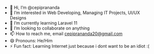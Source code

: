 - 👋 Hi, I’m @cepiprananda
- 👀 I’m interested in Web Developing, Managing IT Projects, UI/UX Designs
- 🌱 I’m currently learning Laravel 11
- 💞️ I’m looking to collaborate on anything
- 📫 How to reach me, email cepiprananda20@gmail.com
- 😄 Pronouns: He/Him
- ⚡ Fun fact: Learning Internet just because i dont want to be an idiot :(

<!---
cepiprananda/cepiprananda is a ✨ special ✨ repository because its `README.md` (this file) appears on your GitHub profile.
You can click the Preview link to take a look at your changes.
--->
